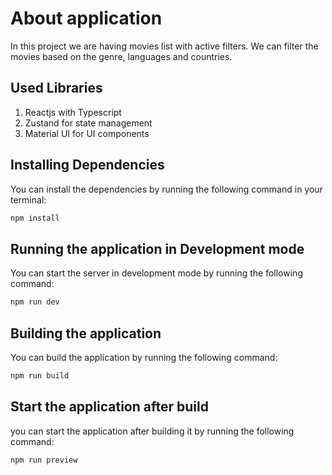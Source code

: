 # About application

In this project we are having movies list with active filters.
We can filter the movies based on the genre, languages and countries.

## Used Libraries
1. Reactjs with Typescript
2. Zustand for state management
3. Material UI for UI components

## Installing Dependencies

You can install the dependencies by running the following command in your terminal:

```bash
npm install
```

## Running the application in Development mode

You can start the server in development mode by running the following command:

```bash
npm run dev
```

## Building the application

You can build the application by running the following command:

```bash
npm run build
```

## Start the application after build

you can start the application after building it by running the following command:
```bash
npm run preview
```